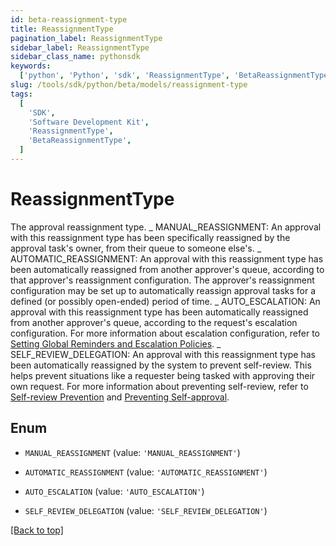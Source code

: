 ```yaml
---
id: beta-reassignment-type
title: ReassignmentType
pagination_label: ReassignmentType
sidebar_label: ReassignmentType
sidebar_class_name: pythonsdk
keywords:
  ['python', 'Python', 'sdk', 'ReassignmentType', 'BetaReassignmentType']
slug: /tools/sdk/python/beta/models/reassignment-type
tags:
  [
    'SDK',
    'Software Development Kit',
    'ReassignmentType',
    'BetaReassignmentType',
  ]
---
```


# ReassignmentType

The approval reassignment type. _ MANUAL_REASSIGNMENT: An approval with this reassignment type has been specifically reassigned by the approval task's owner, from their queue to someone else's. _ AUTOMATIC_REASSIGNMENT: An approval with this reassignment type has been automatically reassigned from another approver's queue, according to that approver's reassignment configuration. The approver's reassignment configuration may be set up to automatically reassign approval tasks for a defined (or possibly open-ended) period of time. _ AUTO_ESCALATION: An approval with this reassignment type has been automatically reassigned from another approver's queue, according to the request's escalation configuration. For more information about escalation configuration, refer to [Setting Global Reminders and Escalation Policies](https://documentation.sailpoint.com/saas/help/requests/config_emails.html). _ SELF_REVIEW_DELEGATION: An approval with this reassignment type has been automatically reassigned by the system to prevent self-review. This helps prevent situations like a requester being tasked with approving their own request. For more information about preventing self-review, refer to [Self-review Prevention](https://documentation.sailpoint.com/saas/help/users/work_reassignment.html#self-review-prevention) and [Preventing Self-approval](https://documentation.sailpoint.com/saas/help/requests/config_ap_roles.html#preventing-self-approval).

## Enum

- `MANUAL_REASSIGNMENT` (value: `'MANUAL_REASSIGNMENT'`)

- `AUTOMATIC_REASSIGNMENT` (value: `'AUTOMATIC_REASSIGNMENT'`)

- `AUTO_ESCALATION` (value: `'AUTO_ESCALATION'`)

- `SELF_REVIEW_DELEGATION` (value: `'SELF_REVIEW_DELEGATION'`)

[[Back to top]](#)
